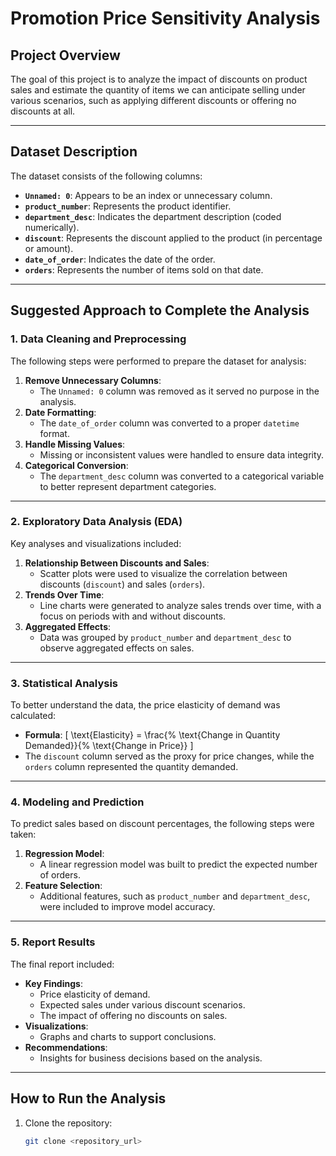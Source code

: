 # Promotion Price Sensitivity Analysis

## Project Overview
The goal of this project is to analyze the impact of discounts on product sales and estimate the quantity of items we can anticipate selling under various scenarios, such as applying different discounts or offering no discounts at all.

---

## Dataset Description
The dataset consists of the following columns:
- **`Unnamed: 0`**: Appears to be an index or unnecessary column.
- **`product_number`**: Represents the product identifier.
- **`department_desc`**: Indicates the department description (coded numerically).
- **`discount`**: Represents the discount applied to the product (in percentage or amount).
- **`date_of_order`**: Indicates the date of the order.
- **`orders`**: Represents the number of items sold on that date.

---

## Suggested Approach to Complete the Analysis

### 1. Data Cleaning and Preprocessing
The following steps were performed to prepare the dataset for analysis:
1. **Remove Unnecessary Columns**:
   - The `Unnamed: 0` column was removed as it served no purpose in the analysis.
2. **Date Formatting**:
   - The `date_of_order` column was converted to a proper `datetime` format.
3. **Handle Missing Values**:
   - Missing or inconsistent values were handled to ensure data integrity.
4. **Categorical Conversion**:
   - The `department_desc` column was converted to a categorical variable to better represent department categories.

---

### 2. Exploratory Data Analysis (EDA)
Key analyses and visualizations included:
1. **Relationship Between Discounts and Sales**:
   - Scatter plots were used to visualize the correlation between discounts (`discount`) and sales (`orders`).
2. **Trends Over Time**:
   - Line charts were generated to analyze sales trends over time, with a focus on periods with and without discounts.
3. **Aggregated Effects**:
   - Data was grouped by `product_number` and `department_desc` to observe aggregated effects on sales.

---

### 3. Statistical Analysis
To better understand the data, the price elasticity of demand was calculated:
- **Formula**:
  \[
  \text{Elasticity} = \frac{\% \text{Change in Quantity Demanded}}{\% \text{Change in Price}}
  \]
- The `discount` column served as the proxy for price changes, while the `orders` column represented the quantity demanded.

---

### 4. Modeling and Prediction
To predict sales based on discount percentages, the following steps were taken:
1. **Regression Model**:
   - A linear regression model was built to predict the expected number of orders.
2. **Feature Selection**:
   - Additional features, such as `product_number` and `department_desc`, were included to improve model accuracy.

---

### 5. Report Results
The final report included:
- **Key Findings**:
  - Price elasticity of demand.
  - Expected sales under various discount scenarios.
  - The impact of offering no discounts on sales.
- **Visualizations**:
  - Graphs and charts to support conclusions.
- **Recommendations**:
  - Insights for business decisions based on the analysis.

---

## How to Run the Analysis
1. Clone the repository:
   ```bash
   git clone <repository_url>
